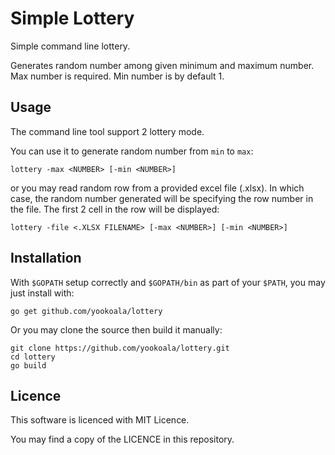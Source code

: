 Simple Lottery
==============

Simple command line lottery.

Generates random number among given minimum and maximum number.
Max number is required. Min number is by default 1.


Usage
-----

The command line tool support 2 lottery mode.

You can use it to generate random number from `min` to `max`:

    lottery -max <NUMBER> [-min <NUMBER>]

or you may read random row from a provided excel file (.xlsx).
In which case, the random number generated will be specifying the
row number in the file. The first 2 cell in the row will be displayed:

    lottery -file <.XLSX FILENAME> [-max <NUMBER>] [-min <NUMBER>]


Installation
------------
With `$GOPATH` setup correctly and `$GOPATH/bin` as part of
your `$PATH`, you may just install with:

    go get github.com/yookoala/lottery

Or you may clone the source then build it manually:

    git clone https://github.com/yookoala/lottery.git
    cd lottery
    go build


Licence
-------

This software is licenced with MIT Licence.

You may find a copy of the LICENCE in this repository.
